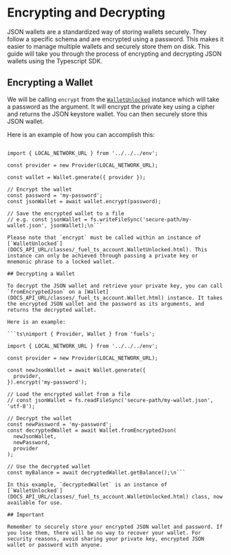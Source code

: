 # Encrypting and Decrypting

JSON wallets are a standardized way of storing wallets securely. They follow a specific schema and are encrypted using a password. This makes it easier to manage multiple wallets and securely store them on disk. This guide will take you through the process of encrypting and decrypting JSON wallets using the Typescript SDK.

## Encrypting a Wallet

We will be calling `encrypt` from the [`WalletUnlocked`](DOCS_API_URL/classes/_fuel_ts_account.WalletUnlocked.html) instance which will take a password as the argument. It will encrypt the private key using a cipher and returns the JSON keystore wallet. You can then securely store this JSON wallet.

Here is an example of how you can accomplish this:

```ts\nimport { Provider, Wallet } from 'fuels';

import { LOCAL_NETWORK_URL } from '../../../env';

const provider = new Provider(LOCAL_NETWORK_URL);

const wallet = Wallet.generate({ provider });

// Encrypt the wallet
const password = 'my-password';
const jsonWallet = await wallet.encrypt(password);

// Save the encrypted wallet to a file
// e.g. const jsonWallet = fs.writeFileSync('secure-path/my-wallet.json', jsonWallet);\n```

Please note that `encrypt` must be called within an instance of [`WalletUnlocked`](DOCS_API_URL/classes/_fuel_ts_account.WalletUnlocked.html). This instance can only be achieved through passing a private key or mnemonic phrase to a locked wallet.

## Decrypting a Wallet

To decrypt the JSON wallet and retrieve your private key, you can call `fromEncryptedJson` on a [Wallet](DOCS_API_URL/classes/_fuel_ts_account.Wallet.html) instance. It takes the encrypted JSON wallet and the password as its arguments, and returns the decrypted wallet.

Here is an example:

```ts\nimport { Provider, Wallet } from 'fuels';

import { LOCAL_NETWORK_URL } from '../../../env';

const provider = new Provider(LOCAL_NETWORK_URL);

const newJsonWallet = await Wallet.generate({
  provider,
}).encrypt('my-password');

// Load the encrypted wallet from a file
// const jsonWallet = fs.readFileSync('secure-path/my-wallet.json', 'utf-8');

// Decrypt the wallet
const newPassword = 'my-password';
const decryptedWallet = await Wallet.fromEncryptedJson(
  newJsonWallet,
  newPassword,
  provider
);

// Use the decrypted wallet
const myBalance = await decryptedWallet.getBalance();\n```

In this example, `decryptedWallet` is an instance of [`WalletUnlocked`](DOCS_API_URL/classes/_fuel_ts_account.WalletUnlocked.html) class, now available for use.

## Important

Remember to securely store your encrypted JSON wallet and password. If you lose them, there will be no way to recover your wallet. For security reasons, avoid sharing your private key, encrypted JSON wallet or password with anyone.
